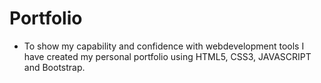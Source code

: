 # Portfolio
- To show my capability and confidence with webdevelopment tools I have created my personal portfolio using HTML5, CSS3, JAVASCRIPT and Bootstrap.
